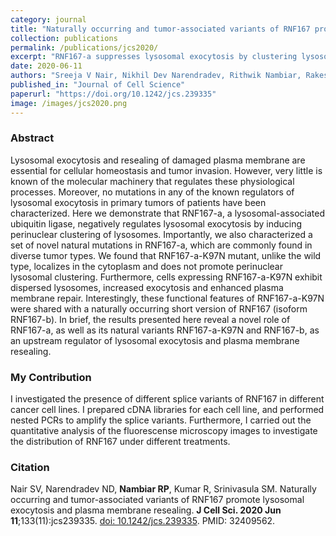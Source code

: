 ```yaml
---
category: journal
title: "Naturally occurring and tumor-associated variants of RNF167 promote lysosomal exocytosis and plasma membrane resealing"
collection: publications
permalink: /publications/jcs2020/
excerpt: "RNF167-a suppresses lysosomal exocytosis by clustering lysosomes, while its tumor-associated variants (K97N and RNF167-b) promote lysosome dispersion and plasma membrane repair <br/><img src='/images/jcs2020.png"
date: 2020-06-11
authors: "Sreeja V Nair, Nikhil Dev Narendradev, Rithwik Nambiar, Rakesh Kumar, Srinivasa M Srinivasula"
published_in: "Journal of Cell Science"
paperurl: "https://doi.org/10.1242/jcs.239335"
image: /images/jcs2020.png
---
```


### Abstract

Lysosomal exocytosis and resealing of damaged plasma membrane are essential for cellular homeostasis and tumor invasion. However, very little is known of the molecular machinery that regulates these physiological processes. Moreover, no mutations in any of the known regulators of lysosomal exocytosis in primary tumors of patients have been characterized. Here we demonstrate that RNF167-a, a lysosomal-associated ubiquitin ligase, negatively regulates lysosomal exocytosis by inducing perinuclear clustering of lysosomes. Importantly, we also characterized a set of novel natural mutations in RNF167-a, which are commonly found in diverse tumor types. We found that RNF167-a-K97N mutant, unlike the wild type, localizes in the cytoplasm and does not promote perinuclear lysosomal clustering. Furthermore, cells expressing RNF167-a-K97N exhibit dispersed lysosomes, increased exocytosis and enhanced plasma membrane repair. Interestingly, these functional features of RNF167-a-K97N were shared with a naturally occurring short version of RNF167 (isoform RNF167-b). In brief, the results presented here reveal a novel role of RNF167-a, as well as its natural variants RNF167-a-K97N and RNF167-b, as an upstream regulator of lysosomal exocytosis and plasma membrane resealing.

### My Contribution

I investigated the presence of different splice variants of RNF167 in different cancer cell lines. I prepared cDNA libraries for each cell line, and performed nested PCRs to amplify the splice variants. Furthermore, I carried out the quantitative analysis of the fluorescense microscopy images to investigate the distribution of RNF167 under different treatments. 

### Citation

Nair SV, Narendradev ND, **Nambiar RP**, Kumar R, Srinivasula SM. Naturally occurring and tumor-associated variants of RNF167 promote lysosomal exocytosis and plasma membrane resealing. **J Cell Sci. 2020 Jun 11**;133(11):jcs239335. [doi: 10.1242/jcs.239335](https://journals.biologists.com/jcs/article/133/11/jcs239335/224783/Naturally-occurring-and-tumor-associated-variants). PMID: 32409562.
